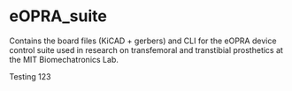 # eOPRA_suite

Contains the board files (KiCAD + gerbers) and CLI for the eOPRA device control suite used in research on transfemoral and transtibial prosthetics
at the MIT Biomechatronics Lab.

Testing 123
